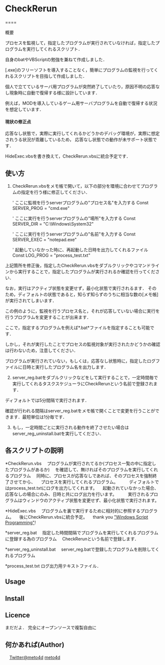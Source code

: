 # CheckRerun
====

概要

プロセスを監視して，指定したプログラムが実行されていなければ，指定したプログラムを実行してくれるスクリプト．

自身のbatやVBScriptの勉強を兼ねて作成しました．

[.exe]のフリーソフトを導入することなく，簡単にプログラムの監視を行ってくれるスクリプトを目指して作成しました．

個人で立てているサーバ用プログラムが突然終了していたり，原因不明の応答なし現象時に自動で復帰する様に設計しています．

例えば，MODを導入しているゲーム用サーバプログラムを自動で復帰する状況を想定しています．

#### 現状の修正点
 応答なし状態で，実際に実行してくれるかどうかのデバッグ環境が，実際に想定されうる状況が乖離しているため，
 応答なし状態での動作が未サポート状態です．
 
 HideExec.vbsを書き換えて，CheckRerun.vbsに統合予定です．

## 使い方

 1. CheckRerun.vbsをメモ帳で開いて，以下の部分を環境に合わせてプログラムの指定を行う様に修正してください．
 
     ' ここに監視を行うserverプログラムの"プロセス名"を入力する
     Const SERVER_PROG = "cmd.exe"
    
    ' ここに実行を行うserverプログラムの"場所"を入力する
    Const SERVER_DIR = "C:\Windows\System32"
    
    ' ここに実行を行うserverプログラムの"名前"を入力する
    Const SERVER_EXEC = "notepad.exe"
    
    ' 起動していなかった時に、再起動した日時を出力してくれるファイル
    Const LOG_PROG = "process_test.txt"
 
 上記箇所を修正後，指定したCheckRerun.vbsをダブルクリックやコマンドラインから実行することで，指定したプログラムが実行されるか確認を行ってください．
 
 なお，実行はアクティブ状態を変更せず，最小化状態で実行されるます．
 そのため，ディフォルトの状態であると，知らず知らずのうちに相当な数の[メモ帳]が実行されてしまいます．
 
 この例のように，監視を行うプロセス名と，それが応答していない場合に実行を行うプログラムを変更することが出来ます．
 
 ここで，指定するプログラムを例えば*.bat*ファイルを指定することも可能です．
 
 しかし，それが実行したことでプロセスの監視対象が実行されたかどうかの確認は行わないため，注意してください．
 
 プログラムが実行されていない，もしくは，応答なし状態時に，指定したログファイルに日時と実行したプログラム名を出力します．
 
 2. server_reg.batをダブルクリックなどをして実行することで，一定時間毎で実行してくれるタスクスケジューラにCheckRerunという名前で登録されます．
 
 ディフォルトでは5分間隔で実行されます．
 
 確認が行われる間隔はserver_reg.batをメモ帳で開くことで変更を行うことができます．最短単位は1分毎です．
 
 3. もし，一定時間ごとに実行される動作を終了させたい場合はserver_reg_uninstall.batを実行してください．

## 各スクリプトの説明
 
*CheckRerun.vbs
　プログラムが実行されてるか(プロセス一覧の中に指定したプログラムがあるか)
　を確認して、無ければそのプログラムを実行してくれるプログラム
　同時に、プロセスが応答なしであれば、そのプロセスを強制終了させてから、
　プロセスを実行してくれるプログラム。
　
　ディフォルトではprocess_test.txtにログを出力してくれます。
　起動されていなかった場合、応答なしの場合にのみ、日時と共にログ出力を行います。
　
　実行されるプログラムはウィンドウのアクティブ状態を変更せず、最小化状態で実行されます。

*HideExec.vbs
　プログラムを裏で実行するために相対的に参照するプログラム。
　後にCheckRerun.vbsに統合予定。
　thank you ["Windows Script Programming"](http://scripting.cocolog-nifty.com/blog/2008/08/wscriptshellexe_7621.html "WScript.ShellのExec()で、コンソールアプリを非表示で実行するラッパー")!

*server_reg.bat
　指定した時間間隔でプログラムを実行してくれるプログラムに登録する為のプログラム
　CheckRerunという名前で登録します．

*server_reg_uninstall.bat
　server_reg.batで登録したプログラムを削除してくれるプログラム

*process_test.txt
 ログ出力用テキストファイル．
 
## Usage
 
 
## Install
 
 
## Licence
 まだだよ．
 完全にオープンソースで複製自由に

## 何かあれば(Author)
　[Twitter@meto4d](https://twitter.com/meto4d)
 [meto4d](https://github.com/meto4d)
